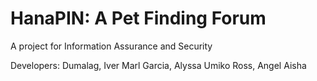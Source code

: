 # HanaPIN: A Pet Finding Forum

A project for Information Assurance and Security

Developers:
Dumalag, Iver Marl
Garcia, Alyssa Umiko
Ross, Angel Aisha


